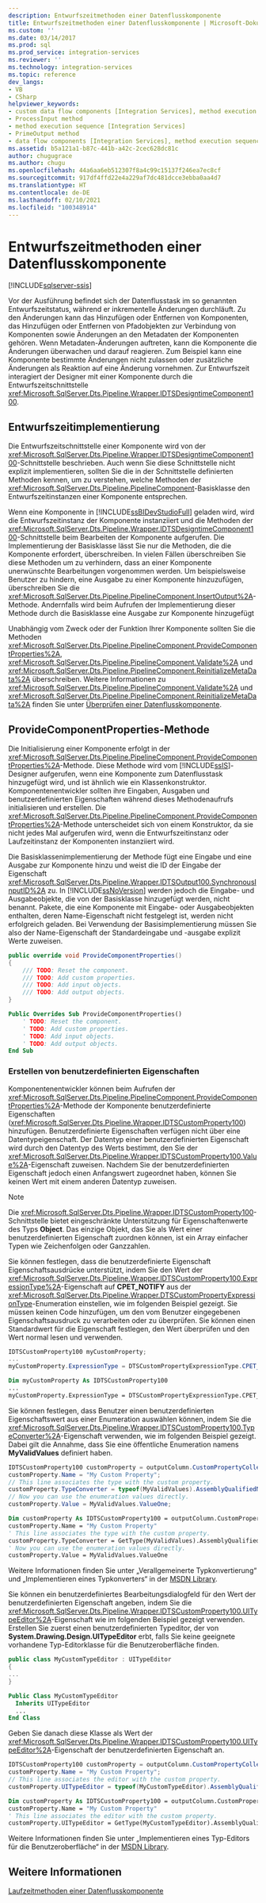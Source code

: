 ```yaml
---
description: Entwurfszeitmethoden einer Datenflusskomponente
title: Entwurfszeitmethoden einer Datenflusskomponente | Microsoft-Dokumentation
ms.custom: ''
ms.date: 03/14/2017
ms.prod: sql
ms.prod_service: integration-services
ms.reviewer: ''
ms.technology: integration-services
ms.topic: reference
dev_langs:
- VB
- CSharp
helpviewer_keywords:
- custom data flow components [Integration Services], method execution sequence
- ProcessInput method
- method execution sequence [Integration Services]
- PrimeOutput method
- data flow components [Integration Services], method execution sequence
ms.assetid: b5a121a1-b87c-441b-a42c-2cec628dc81c
author: chugugrace
ms.author: chugu
ms.openlocfilehash: 44a6aa6eb512307f8a4c99c15137f246ea7ec8cf
ms.sourcegitcommit: 917df4ffd22e4a229af7dc481dcce3ebba0aa4d7
ms.translationtype: HT
ms.contentlocale: de-DE
ms.lasthandoff: 02/10/2021
ms.locfileid: "100348914"
---
```

# <a name="design-time-methods-of-a-data-flow-component"></a>Entwurfszeitmethoden einer Datenflusskomponente

[!INCLUDE[sqlserver-ssis](../../../includes/applies-to-version/sqlserver-ssis.md)]


  Vor der Ausführung befindet sich der Datenflusstask im so genannten Entwurfszeitstatus, während er inkrementelle Änderungen durchläuft. Zu den Änderungen kann das Hinzufügen oder Entfernen von Komponenten, das Hinzufügen oder Entfernen von Pfadobjekten zur Verbindung von Komponenten sowie Änderungen an den Metadaten der Komponenten gehören. Wenn Metadaten-Änderungen auftreten, kann die Komponente die Änderungen überwachen und darauf reagieren. Zum Beispiel kann eine Komponente bestimmte Änderungen nicht zulassen oder zusätzliche Änderungen als Reaktion auf eine Änderung vornehmen. Zur Entwurfszeit interagiert der Designer mit einer Komponente durch die Entwurfszeitschnittstelle <xref:Microsoft.SqlServer.Dts.Pipeline.Wrapper.IDTSDesigntimeComponent100>.  
  
## <a name="design-time-implementation"></a>Entwurfszeitimplementierung  
 Die Entwurfszeitschnittstelle einer Komponente wird von der <xref:Microsoft.SqlServer.Dts.Pipeline.Wrapper.IDTSDesigntimeComponent100>-Schnittstelle beschrieben. Auch wenn Sie diese Schnittstelle nicht explizit implementieren, sollten Sie die in der Schnittstelle definierten Methoden kennen, um zu verstehen, welche Methoden der <xref:Microsoft.SqlServer.Dts.Pipeline.PipelineComponent>-Basisklasse den Entwurfszeitinstanzen einer Komponente entsprechen.  
  
 Wenn eine Komponente in [!INCLUDE[ssBIDevStudioFull](../../../includes/ssbidevstudiofull-md.md)] geladen wird, wird die Entwurfszeitinstanz der Komponente instanziiert und die Methoden der <xref:Microsoft.SqlServer.Dts.Pipeline.Wrapper.IDTSDesigntimeComponent100>-Schnittstelle beim Bearbeiten der Komponente aufgerufen. Die Implementierung der Basisklasse lässt Sie nur die Methoden, die die Komponente erfordert, überschreiben. In vielen Fällen überschreiben Sie diese Methoden um zu verhindern, dass an einer Komponente unerwünschte Bearbeitungen vorgenommen werden. Um beispielsweise Benutzer zu hindern, eine Ausgabe zu einer Komponente hinzuzufügen, überschreiben Sie die <xref:Microsoft.SqlServer.Dts.Pipeline.PipelineComponent.InsertOutput%2A>-Methode. Andernfalls wird beim Aufrufen der Implementierung dieser Methode durch die Basisklasse eine Ausgabe zur Komponente hinzugefügt  
  
 Unabhängig vom Zweck oder der Funktion Ihrer Komponente sollten Sie die Methoden <xref:Microsoft.SqlServer.Dts.Pipeline.PipelineComponent.ProvideComponentProperties%2A>, <xref:Microsoft.SqlServer.Dts.Pipeline.PipelineComponent.Validate%2A> und <xref:Microsoft.SqlServer.Dts.Pipeline.PipelineComponent.ReinitializeMetaData%2A> überschreiben. Weitere Informationen zu <xref:Microsoft.SqlServer.Dts.Pipeline.PipelineComponent.Validate%2A> und <xref:Microsoft.SqlServer.Dts.Pipeline.PipelineComponent.ReinitializeMetaData%2A> finden Sie unter [Überprüfen einer Datenflusskomponente](../../../integration-services/extending-packages-custom-objects/data-flow/validating-a-data-flow-component.md).  
  
## <a name="providecomponentproperties-method"></a>ProvideComponentProperties-Methode  
 Die Initialisierung einer Komponente erfolgt in der <xref:Microsoft.SqlServer.Dts.Pipeline.PipelineComponent.ProvideComponentProperties%2A>-Methode. Diese Methode wird vom [!INCLUDE[ssIS](../../../includes/ssis-md.md)]-Designer aufgerufen, wenn eine Komponente zum Datenflusstask hinzugefügt wird, und ist ähnlich wie ein Klassenkonstruktor. Komponentenentwickler sollten ihre Eingaben, Ausgaben und benutzerdefinierten Eigenschaften während dieses Methodenaufrufs initialisieren und erstellen. Die <xref:Microsoft.SqlServer.Dts.Pipeline.PipelineComponent.ProvideComponentProperties%2A>-Methode unterscheidet sich von einem Konstruktor, da sie nicht jedes Mal aufgerufen wird, wenn die Entwurfszeitinstanz oder Laufzeitinstanz der Komponenten instanziiert wird.  
  
 Die Basisklassenimplementierung der Methode fügt eine Eingabe und eine Ausgabe zur Komponente hinzu und weist die ID der Eingabe der Eigenschaft <xref:Microsoft.SqlServer.Dts.Pipeline.Wrapper.IDTSOutput100.SynchronousInputID%2A> zu. In [!INCLUDE[ssNoVersion](../../../includes/ssnoversion-md.md)] werden jedoch die Eingabe- und Ausgabeobjekte, die von der Basisklasse hinzugefügt werden, nicht benannt. Pakete, die eine Komponente mit Eingabe- oder Ausgabeobjekten enthalten, deren Name-Eigenschaft nicht festgelegt ist, werden nicht erfolgreich geladen. Bei Verwendung der Basisimplementierung müssen Sie also der Name-Eigenschaft der Standardeingabe und -ausgabe explizit Werte zuweisen.  
  
```csharp  
public override void ProvideComponentProperties()  
{  
    /// TODO: Reset the component.  
    /// TODO: Add custom properties.  
    /// TODO: Add input objects.  
    /// TODO: Add output objects.  
}  
```  
  
```vb  
Public Overrides Sub ProvideComponentProperties()  
    ' TODO: Reset the component.  
    ' TODO: Add custom properties.  
    ' TODO: Add input objects.  
    ' TODO: Add output objects.  
End Sub  
```  
  
### <a name="creating-custom-properties"></a>Erstellen von benutzerdefinierten Eigenschaften  
 Komponentenentwickler können beim Aufrufen der <xref:Microsoft.SqlServer.Dts.Pipeline.PipelineComponent.ProvideComponentProperties%2A>-Methode der Komponente benutzerdefinierte Eigenschaften (<xref:Microsoft.SqlServer.Dts.Pipeline.Wrapper.IDTSCustomProperty100>) hinzufügen. Benutzerdefinierte Eigenschaften verfügen nicht über eine Datentypeigenschaft. Der Datentyp einer benutzerdefinierten Eigenschaft wird durch den Datentyp des Werts bestimmt, den Sie der <xref:Microsoft.SqlServer.Dts.Pipeline.Wrapper.IDTSCustomProperty100.Value%2A>-Eigenschaft zuweisen. Nachdem Sie der benutzerdefinierten Eigenschaft jedoch einen Anfangswert zugeordnet haben, können Sie keinen Wert mit einem anderen Datentyp zuweisen.  
  
> [!NOTE]  
>  Die <xref:Microsoft.SqlServer.Dts.Pipeline.Wrapper.IDTSCustomProperty100>-Schnittstelle bietet eingeschränkte Unterstützung für Eigenschaftenwerte des Typs **Object**. Das einzige Objekt, das Sie als Wert einer benutzerdefinierten Eigenschaft zuordnen können, ist ein Array einfacher Typen wie Zeichenfolgen oder Ganzzahlen.  
  
 Sie können festlegen, dass die benutzerdefinierte Eigenschaft Eigenschaftsausdrücke unterstützt, indem Sie den Wert der <xref:Microsoft.SqlServer.Dts.Pipeline.Wrapper.IDTSCustomProperty100.ExpressionType%2A>-Eigenschaft auf **CPET_NOTIFY** aus der <xref:Microsoft.SqlServer.Dts.Pipeline.Wrapper.DTSCustomPropertyExpressionType>-Enumeration einstellen, wie im folgenden Beispiel gezeigt. Sie müssen keinen Code hinzufügen, um den vom Benutzer eingegebenen Eigenschaftsausdruck zu verarbeiten oder zu überprüfen. Sie können einen Standardwert für die Eigenschaft festlegen, den Wert überprüfen und den Wert normal lesen und verwenden.  
  
```csharp  
IDTSCustomProperty100 myCustomProperty;  
...  
myCustomProperty.ExpressionType = DTSCustomPropertyExpressionType.CPET_NOTIFY;  
```  
  
```vb  
Dim myCustomProperty As IDTSCustomProperty100  
...  
myCustomProperty.ExpressionType = DTSCustomPropertyExpressionType.CPET_NOTIFY  
```  
  
 Sie können festlegen, dass Benutzer einen benutzerdefinierten Eigenschaftswert aus einer Enumeration auswählen können, indem Sie die <xref:Microsoft.SqlServer.Dts.Pipeline.Wrapper.IDTSCustomProperty100.TypeConverter%2A>-Eigenschaft verwenden, wie im folgenden Beispiel gezeigt. Dabei gilt die Annahme, dass Sie eine öffentliche Enumeration namens **MyValidValues** definiert haben.  
  
```csharp  
IDTSCustomProperty100 customProperty = outputColumn.CustomPropertyCollection.New();  
customProperty.Name = "My Custom Property";  
// This line associates the type with the custom property.  
customProperty.TypeConverter = typeof(MyValidValues).AssemblyQualifiedName;  
// Now you can use the enumeration values directly.  
customProperty.Value = MyValidValues.ValueOne;    
```  
  
```vb  
Dim customProperty As IDTSCustomProperty100 = outputColumn.CustomPropertyCollection.New   
customProperty.Name = "My Custom Property"   
' This line associates the type with the custom property.  
customProperty.TypeConverter = GetType(MyValidValues).AssemblyQualifiedName   
' Now you can use the enumeration values directly.  
customProperty.Value = MyValidValues.ValueOne  
```  
  
 Weitere Informationen finden Sie unter „Verallgemeinerte Typkonvertierung“ und „Implementieren eines Typkonverters“ in der [MSDN Library](../../../sql-server/index.yml).  
  
 Sie können ein benutzerdefiniertes Bearbeitungsdialogfeld für den Wert der benutzerdefinierten Eigenschaft angeben, indem Sie die <xref:Microsoft.SqlServer.Dts.Pipeline.Wrapper.IDTSCustomProperty100.UITypeEditor%2A>-Eigenschaft wie im folgenden Beispiel gezeigt verwenden. Erstellen Sie zuerst einen benutzerdefinierten Typeditor, der von **System.Drawing.Design.UITypeEditor** erbt, falls Sie keine geeignete vorhandene Typ-Editorklasse für die Benutzeroberfläche finden.  
  
```csharp  
public class MyCustomTypeEditor : UITypeEditor  
{  
...  
}  
```  
  
```vb  
Public Class MyCustomTypeEditor  
  Inherits UITypeEditor   
  ...  
End Class  
```  
  
 Geben Sie danach diese Klasse als Wert der <xref:Microsoft.SqlServer.Dts.Pipeline.Wrapper.IDTSCustomProperty100.UITypeEditor%2A>-Eigenschaft der benutzerdefinierten Eigenschaft an.  
  
```csharp  
IDTSCustomProperty100 customProperty = outputColumn.CustomPropertyCollection.New();  
customProperty.Name = "My Custom Property";  
// This line associates the editor with the custom property.  
customProperty.UITypeEditor = typeof(MyCustomTypeEditor).AssemblyQualifiedName;  
```  
  
```vb  
Dim customProperty As IDTSCustomProperty100 = outputColumn.CustomPropertyCollection.New   
customProperty.Name = "My Custom Property"   
' This line associates the editor with the custom property.  
customProperty.UITypeEditor = GetType(MyCustomTypeEditor).AssemblyQualifiedName  
```  
  
 Weitere Informationen finden Sie unter „Implementieren eines Typ-Editors für die Benutzeroberfläche“ in der [MSDN Library](../../../sql-server/index.yml).  
  
## <a name="see-also"></a>Weitere Informationen  
 [Laufzeitmethoden einer Datenflusskomponente](../../../integration-services/extending-packages-custom-objects/data-flow/run-time-methods-of-a-data-flow-component.md)  
  
